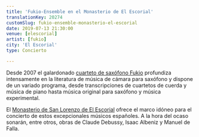 ```yaml
---
title: 'Fukio-Ensemble en el Monasterio de El Escorial'
translationKey: 20274
customSlug: fukio-ensemble-monasterio-el-escorial
date: 2019-07-13 21:30:00
venue: [elescorial]
artist: [fukio]
city: 'El Escorial'
type: Concierto

---
```

Desde 2007 el galardonado <a href="http://www.fukioensemble.com" target="_blank" rel="noopener noreferrer">cuarteto de saxófono Fukio</a> profundiza intensamente en la literatura de música de cámara para saxófono y dispone de un variado programa, desde transcripciones de cuartetos de cuerda y música de piano hasta música original para saxófono y música experimental.

El <a href="https://www.patrimonionacional.es/real-sitio/real-sitio-de-san-lorenzo-de-el-escorial" target="_blank" rel="noopener noreferrer">Monasterio de San Lorenzo de El Escorial</a> ofrece el marco idóneo para el concierto de estos excepcionales músicos españoles. A la hora del ocaso sonarán, entre otros, obras de Claude Debussy, Isaac Albeniz y Manuel de Falla.
